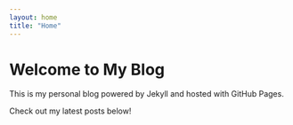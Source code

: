 ```yaml
---
layout: home
title: "Home"
---
```


# Welcome to My Blog

This is my personal blog powered by Jekyll and hosted with GitHub Pages.

Check out my latest posts below!